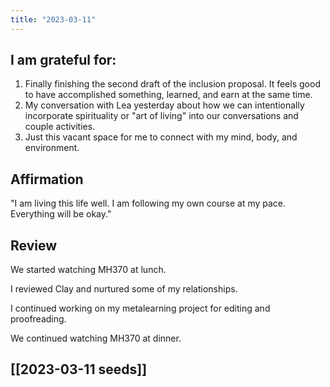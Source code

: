 ```yaml
---
title: "2023-03-11"
---
```

## I am grateful for:
1. Finally finishing the second draft of the inclusion proposal. It feels good to have accomplished something, learned, and earn at the same time.
2. My conversation with Lea yesterday about how we can intentionally incorporate spirituality or "art of living" into our conversations and couple activities.
3. Just this vacant space for me to connect with my mind, body, and environment.

## Affirmation

"I am living this life well. I am following my own course at my pace. Everything will be okay."

## Review

We started watching MH370 at lunch.

I reviewed Clay and nurtured some of my relationships.

I continued working on my metalearning project for editing and proofreading.

We continued watching MH370 at dinner.

## [[2023-03-11 seeds]]
